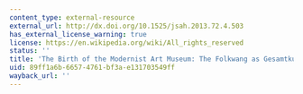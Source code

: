 ```yaml
---
content_type: external-resource
external_url: http://dx.doi.org/10.1525/jsah.2013.72.4.503
has_external_license_warning: true
license: https://en.wikipedia.org/wiki/All_rights_reserved
status: ''
title: 'The Birth of the Modernist Art Museum: The Folkwang as Gesamtkunstwerk'
uid: 89ff1a6b-6657-4761-bf3a-e131703549ff
wayback_url: ''
---
```

